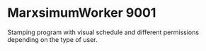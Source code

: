 MarxsimumWorker 9001
============

Stamping program with visual schedule and different permissions depending on the type of user.
